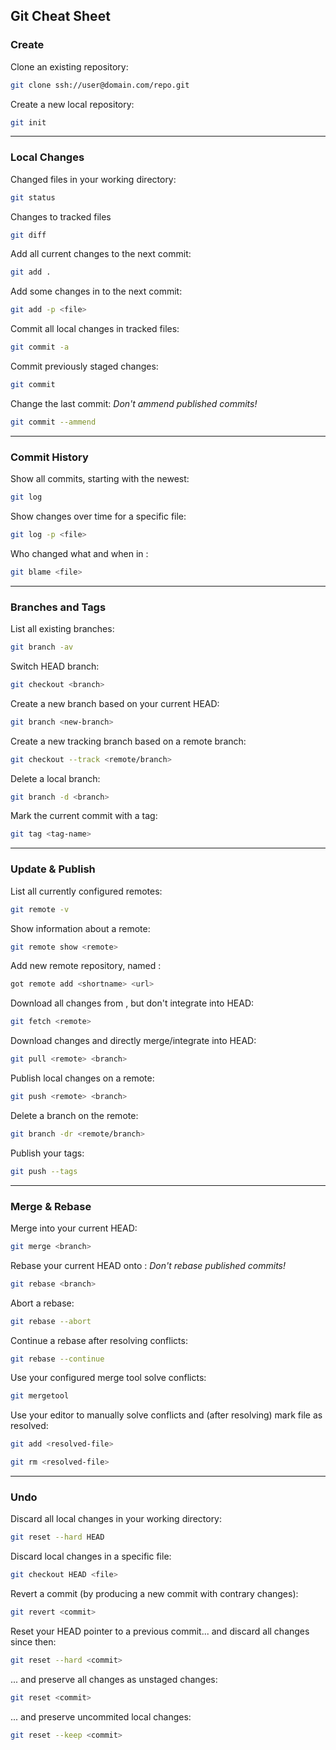 ## Git Cheat Sheet

### Create

Clone an existing repository:
```bash
git clone ssh://user@domain.com/repo.git
```

Create a new local repository:
```bash
git init
```
* * *

### Local Changes

Changed files in your working directory:
```bash
git status
```

Changes to tracked files
```bash
git diff
```

Add all current changes to the next commit:
```bash
git add .
```

Add some changes in <file> to the next commit:
```bash
git add -p <file>
```

Commit all local changes in tracked files:
```bash
git commit -a
```

Commit previously staged changes:
```bash
git commit
```

Change the last commit:
*Don't ammend published commits!*
```bash
git commit --ammend
```

* * *

### Commit History

Show all commits, starting with the newest:
```bash
git log
```

Show changes over time for a specific file:
```bash
git log -p <file>
```

Who changed what and when in <file>:
```bash
git blame <file>
```

* * *

### Branches and Tags

List all existing branches:
```bash
git branch -av
```

Switch HEAD branch:
```bash
git checkout <branch>
```

Create a new branch based on your current HEAD:
```bash
git branch <new-branch>
```

Create a new tracking branch based on a remote branch:
```bash
git checkout --track <remote/branch>
```

Delete a local branch:
```bash
git branch -d <branch>
```

Mark the current commit with a tag:
```bash
git tag <tag-name>
```

* * *

### Update & Publish

List all currently configured remotes:
```bash
git remote -v
```

Show information about a remote:
```bash
git remote show <remote>
```

Add new remote repository, named <remote>:
```bash
got remote add <shortname> <url>
```

Download all changes from <remote>, but don't integrate into HEAD:
```bash
git fetch <remote>
```

Download changes and directly merge/integrate into HEAD:
```bash
git pull <remote> <branch>
```

Publish local changes on a remote:
```bash
git push <remote> <branch>
```

Delete a branch on the remote:
```bash
git branch -dr <remote/branch>
```

Publish your tags:
```bash
git push --tags
```

* * *

### Merge & Rebase

Merge <branch> into your current HEAD:
```bash
git merge <branch>
```

Rebase your current HEAD onto <branch>:
*Don't rebase published commits!*
```bash
git rebase <branch>
```

Abort a rebase:
```bash
git rebase --abort
```

Continue a rebase after resolving conflicts:
```bash
git rebase --continue
```

Use your configured merge tool solve conflicts:
```bash
git mergetool
```

Use your editor to manually solve conflicts and (after resolving) mark file as resolved:
```bash
git add <resolved-file>
```
```bash
git rm <resolved-file>
```

* * *

### Undo

Discard all local changes in your working directory:
```bash
git reset --hard HEAD
```

Discard local changes in a specific file:
```bash
git checkout HEAD <file>
```

Revert a commit (by producing a new commit with contrary changes):
```bash
git revert <commit>
```

Reset your HEAD pointer to a previous commit... and discard all changes since then:
```bash
git reset --hard <commit>
```

... and preserve all changes as unstaged changes:
```bash
git reset <commit>
```

... and preserve uncommited local changes:
```bash
git reset --keep <commit>
```
